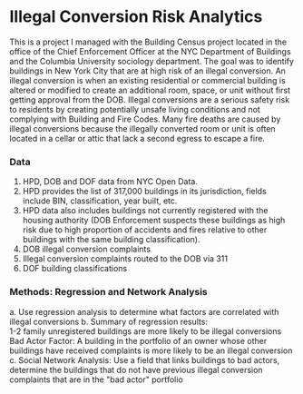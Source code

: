 # Illegal Conversion Risk Analytics

This is a project I managed with the Building Census project located in the office of the Chief Enforcement Officer at the NYC Department of Buildings and the Columbia University sociology department. The goal was to identify buildings in New York City that are at high risk of an illegal conversion. An illegal conversion is when an existing residential or commercial building is altered or modified to create an additional room, space, or unit without first getting approval from the DOB. Illegal conversions are a serious safety risk to residents by creating potentially unsafe living conditions and not complying with Building and Fire Codes. Many fire deaths are caused by illegal conversions because the illegally converted room or unit is often located in a cellar or attic that lack a second egress to escape a fire.

### Data
1. HPD, DOB and DOF data from NYC Open Data.  
2. HPD provides the list of 317,000 buildings in its jurisdiction, fields include BIN, classification, year built, etc.  
3. HPD data also includes buildings not currently registered with the housing authority (DOB Enforcement suspects these buildings as high risk due to high proportion of accidents and fires relative to other buildings with the same building classification).
4. DOB illegal conversion complaints  
5. Illegal conversion complaints routed to the DOB via 311  
6. DOF building classifications  

### Methods: Regression and Network Analysis
a. Use regression analysis to determine what factors are correlated with illegal conversions
b. Summary of regression results:  
  1-2 family unregistered buildings are more likely to be illegal conversions  
  Bad Actor Factor: A building in the portfolio of an owner whose other buildings have received complaints is more likely to be an illegal conversion  
c. Social Network Analysis: Use  a field that links buildings to bad actors, determine the buildings that do not have previous illegal conversion complaints that are in the "bad actor"  portfolio


